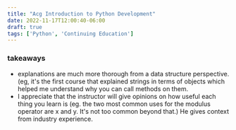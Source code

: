 ```yaml
---
title: "Acg Introduction to Python Development"
date: 2022-11-17T12:00:40-06:00
draft: true
tags: ['Python', 'Continuing Education']
---
```



### takeaways
- explanations are much more thorough from a data structure perspective. (eg, it's the first course that explained strings in terms of objects which helped me understand why you can call methods on them.
- I appreciate that the instructor will give opinions on how useful each thing you learn is (eg. the two most common uses for the modulus operator are x and y. It's not too common beyond that.) He gives context from industry experience.
